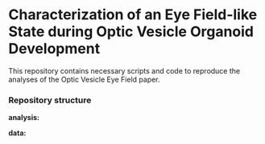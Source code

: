 # Characterization of an Eye Field-like State during Optic Vesicle Organoid Development

This repository contains necessary scripts and code to reproduce the analyses of the Optic Vesicle Eye Field paper.

### Repository structure

**analysis:**  

**data:**
